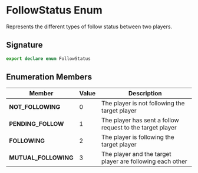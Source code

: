 # FollowStatus Enum

Represents the different types of follow status between two players.

## Signature

```typescript
export declare enum FollowStatus
```

## Enumeration Members

| Member | Value | Description |
|--------|-------|-------------|
| **NOT_FOLLOWING** | 0 | The player is not following the target player |
| **PENDING_FOLLOW** | 1 | The player has sent a follow request to the target player |
| **FOLLOWING** | 2 | The player is following the target player |
| **MUTUAL_FOLLOWING** | 3 | The player and the target player are following each other |